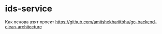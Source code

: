 # ids-service

Как основа взят проект https://github.com/amitshekhariitbhu/go-backend-clean-architecture
